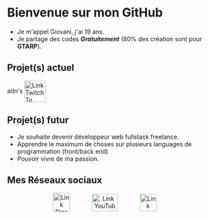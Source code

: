# Bienvenue sur mon GitHub
- Je m'appel Giovani, j'ai 19 ans.
- Je partage des codes *__Gratuitement__* (80% des création sont pour **GTARP**).

## Projet(s) actuel

adn's
<a href="https://adns-tech.fr" target="_blank"><img align="center" src="https://dunb17ur4ymx4.cloudfront.net/webstore/logos/48593a26410950aeb6e75402e283a645e75cb623.png" alt="Link Twitch To DakoM" height="50" width="50"/></a>

## Projet(s) futur
- Je souhaite devenir développeur web fullstack freelance.
- Apprendre le maximum de choses sur plusieurs languages de programmation (front/back end)
- Pouvoir vivre de ma passion.

## Mes Réseaux sociaux

<p align="center">
<a href="https://discord.gg/EBfXQ94ewu" target="_blank"><img align="center" src="https://upload.wikimedia.org/wikipedia/fr/thumb/4/4f/Discord_Logo_sans_texte.svg/1818px-Discord_Logo_sans_texte.svg.png" alt="Link Discord To DakoM" height="45" width="40"/></a>   ឵ ឵   ឵ ឵   ឵ ឵     ឵ ឵   ឵ ឵   ឵ ឵  
<a href="https://www.youtube.com/c/DakoM/videos" target="_blank"><img align="center" src="https://upload.wikimedia.org/wikipedia/commons/thumb/0/09/YouTube_full-color_icon_%282017%29.svg/800px-YouTube_full-color_icon_%282017%29.svg.png" alt="Link YouTube To DakoM" height="40" width="60"/></a>   ឵ ឵   ឵ ឵   ឵ ឵     ឵ ឵   ឵ ឵   ឵ ឵  
<a href="https://www.twitch.tv/dakaum" target="_blank"><img align="center" src="https://seeklogo.com/images/T/twitch-tv-logo-51C922E0F0-seeklogo.com.png" alt="Link Twitch To DakoM" height="40" width="40"/></a>   ឵ ឵   ឵ ឵   ឵ ឵     ឵ ឵   ឵ ឵   ឵ ឵  
</p>

##
